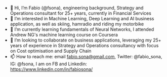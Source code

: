 - 👋 Hi, I’m Fabio (@fsona), engineering background, Strategy and Operations consultant for 25+ years, currently in Financial Services
- 👀 I’m interested in Machine Learning, Deep Learning and AI business application, as well as skiing, hamradio and riding my motorbike
- 🌱 I’m currently learning fundamentals of Neural Networks, I attended Andrew NG's machine learning course on Coursera
- 💞️ I’m looking to collaborate on business applications, leveraging my 25+ years of experience in Strategy and Operations consultancy with focus on Cost optimisation and Supply Chain
- 📫 How to reach me: email fabio.sona@gmail.com, Twitter: @fabio_sona, IG: @fsona, I am on FB and Linkedin: https://www.linkedin.com/in/fabiosona/

<!---
fsona/fsona is a ✨ special ✨ repository because its `README.md` (this file) appears on your GitHub profile.
You can click the Preview link to take a look at your changes.
--->
